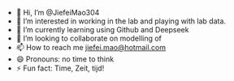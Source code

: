 - 👋 Hi, I’m @JiefeiMao304
- 👀 I’m interested in working in the lab and playing with lab data.
- 🌱 I’m currently learning using Github and Deepseek
- 💞️ I’m looking to collaborate on modelling of 
- 📫 How to reach me jiefei.mao@hotmail.com
- 😄 Pronouns: no time to think
- ⚡ Fun fact: Time, Zeit, tijd!

<!---
JiefeiMao304/JiefeiMao304 is a ✨ special ✨ repository because its `README.md` (this file) appears on your GitHub profile.
You can click the Preview link to take a look at your changes.
--->
  
